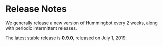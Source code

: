 # Release Notes

We generally release a new version of Hummingbot every 2 weeks, along with periodic intermittent releases.

The latest stable release is **[0.9.0](/release-notes/0.9.0)**, released on July 1, 2019.
